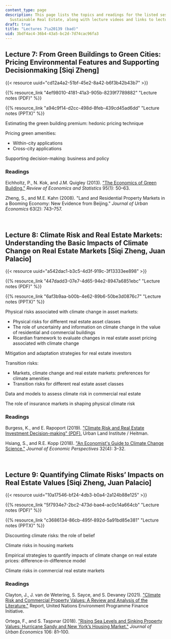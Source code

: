 ```yaml
---
content_type: page
description: This page lists the topics and readings for the listed sessions of 11.350
  Sustainable Real Estate, along with lecture videos and links to lecture slides.
draft: true
title: "Lectures 7\u20139 (bad)"
uid: 3bdf4ac4-36b4-43a5-bc2d-7d74cac96fa3
---
```

## Lecture 7: From Green Buildings to Green Cities: Pricing Environmental Features and Supporting Decisionmaking \[Siqi Zheng\]  

{{< resource uuid="cd12a4a2-51bf-45e2-8a42-b6f3b42b43b7" >}}

{{% resource_link "4ef98010-4181-41a3-905b-8239f7789882" "Lecture notes (PDF)" %}}

{{% resource_link "a94c9f14-d2cc-498d-8feb-439cd45ad6dd" "Lecture notes (PPTX)" %}}

Estimating the green building premium: hedonic pricing technique 

Pricing green amenities: 

- Within-city applications  
- Cross-city applications  

Supporting decision-making: business and policy

### Readings

Eichholtz, P., N. Kok, and J.M. Quigley (2013). ["The Economics of Green Building."](https://www.jstor.org/stable/23355649) *Review of Economics and Statistics* 95(1): 50–63.

Zheng, S., and M.E. Kahn (2008). "Land and Residential Property Markets in a Booming Economy: New Evidence from Beijing." *Journal of Urban Economics* 63(2): 743–757. 

 

## Lecture 8: Climate Risk and Real Estate Markets: Understanding the Basic Impacts of Climate Change on Real Estate Markets \[Siqi Zheng, Juan Palacio\]

{{< resource uuid="a542dac1-b3c5-4d3f-919c-3f13333ee898" >}}

{{% resource_link "447dadd3-07e7-4d65-94e2-8947a6851ebc" "Lecture notes (PDF)" %}}

{{% resource_link "6af3b9aa-b00b-4e62-89b6-50be3d0876c7" "Lecture notes (PPTX)" %}}

Physical risks associated with climate change in asset markets:  

- Physical risks for different real estate asset classes  
- The role of uncertainty and information on climate change in the value of residential and commercial buildings
- Ricardian framework to evaluate changes in real estate asset pricing associated with climate change

Mitigation and adaptation strategies for real estate investors  

Transition risks:  

- Markets, climate change and real estate markets: preferences for climate amenities  
- Transition risks for different real estate asset classes  

Data and models to assess climate risk in commercial real estate  

The role of insurance markets in shaping physical climate risk  

### Readings

Burgess, K., and E. Rapoport (2019). ["Climate Risk and Real Estate Investment Decision-making" (PDF).](https://www.heitman.com/wp-content/uploads/2019/02/ULI-Heitman-Climate-Risk-Report.pdf) Urban Land Institute / Heitman. 

Hsiang, S., and R.E. Kopp (2018). ["An Economist's Guide to Climate Change Science."](https://www.aeaweb.org/articles?id=10.1257%2Fjep.32.4.3) *Journal of Economic Perspectives* 32(4): 3–32. 

 

## Lecture 9: Quantifying Climate Risks’ Impacts on Real Estate Values \[Siqi Zheng, Juan Palacio\]

{{< resource uuid="10a17546-bf24-4db3-b0a4-2a124b88e125" >}}

{{% resource_link "5f7934e7-2bc2-473d-bae4-ac0c14a664cb" "Lecture notes (PDF)" %}}

{{% resource_link "c3686134-86cb-495f-892d-5a91bd85e381" "Lecture notes (PPTX)" %}}

Discounting climate risks: the role of belief 

Climate risks in housing markets

Empirical strategies to quantify impacts of climate change on real estate prices: difference-in-difference model 

Climate risks in commercial real estate markets

### Readings

Clayton, J., J. van de Wetering, S. Sayce, and S. Devaney (2021). ["Climate Risk and Commercial Property Values: A Review and Analysis of the Literature."](https://www.unepfi.org/industries/investment/climate-risk-and-commercial-property-values/) Report, United Nations Environment Programme Finance Initiative.

Ortega, F., and S. Taṣpınar (2018). ["Rising Sea Levels and Sinking Property Values: Hurricane Sandy and New York’s Housing Market."](https://www.sciencedirect.com/science/article/pii/S0094119018300354) *Journal of Urban Economics* 106: 81–100.